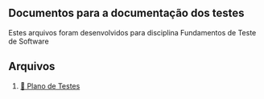 ## Documentos para a documentação dos testes
Estes arquivos foram desenvolvidos para disciplina Fundamentos de Teste de Software 

## Arquivos
1. [:notebook: Plano de Testes](PlanoDeTestes.pdf)
